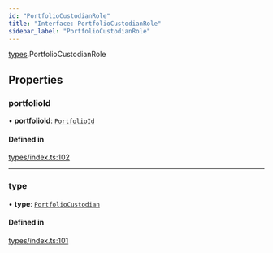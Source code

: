```yaml
---
id: "PortfolioCustodianRole"
title: "Interface: PortfolioCustodianRole"
sidebar_label: "PortfolioCustodianRole"
---
```


[types](../../../modules/Types/Types.md).PortfolioCustodianRole

## Properties

### portfolioId

• **portfolioId**: [`PortfolioId`](../PortfolioId/PortfolioId.md)

#### Defined in

[types/index.ts:102](https://github.com/F-OBrien/polymesh-sdk/blob/012f1745/src/types/index.ts#L102)

___

### type

• **type**: [`PortfolioCustodian`](../../../enums/Types/RoleType/RoleType.md#portfoliocustodian)

#### Defined in

[types/index.ts:101](https://github.com/F-OBrien/polymesh-sdk/blob/012f1745/src/types/index.ts#L101)
